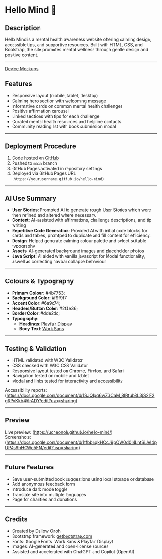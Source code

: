 # Hello Mind 🌿

## Description
Hello Mind is a mental health awareness website offering calming design, accessible tips, and supportive resources. Built with HTML, CSS, and Bootstrap, the site promotes mental wellness through gentle design and positive content.

---

 [Device Mockups](assets/images/mockups.png)

## Features
- Responsive layout (mobile, tablet, desktop)
- Calming hero section with welcoming message
- Informative cards on common mental health challenges
- Positive affirmation carousel
- Linked sections with tips for each challenge
- Curated mental health resources and helpline contacts
- Community reading list with book submission modal

---

## Deployment Procedure
1. Code hosted on [GitHub](https://github.com/)
2. Pushed to `main` branch
3. GitHub Pages activated in repository settings
4. Deployed via GitHub Pages URL (`https://yourusername.github.io/hello-mind`)

---

## AI Use Summary
- **User Stories**: Prompted AI to generate rough User Stories which were then refined and altered where necessary.
- **Content**: AI-assisted with affirmations, challenge descriptions, and tip writing
- **Repetitive Code Generation**: Provided AI with initial code blocks for cards and tables, promtped to duplicate and fill content for efficiency.
- **Design**: Helped generate calming colour palette and select suitable typography
- **Assets**: AI-generated background images and placeholder photos
- **Java Script**: AI aided with vanilla javascript for Modal functionality, aswell as correcting navbar collapse behaviour



---

## Colours & Typography
 - **Primary Colour**: #4b7753;
 - **Background Color**: #f9f9f7;
  - **Accent Color**: #6a9c74;
  - **Headers/Button Color**: #2f4e36;
  - **Border Color**: #dde2dc;
- **Typography**:
  - **Headings**: [Playfair Display](https://fonts.google.com/specimen/Playfair+Display)
  - **Body Text**: [Work Sans](https://fonts.google.com/specimen/Work+Sans)

---

## Testing & Validation
-  HTML validated with W3C Validator
-  CSS checked with W3C CSS Validator
-  Responsive layout tested on Chrome, Firefox, and Safari
-  Navigation tested on mobile and tablet
-  Modal and links tested for interactivity and accessibility

Accessibility reports: (https://docs.google.com/document/d/1SJQIpq6wZGCaM_8IRtub8L3jS2iF2gRPvKkb45IrADY/edit?usp=sharing)

---

## Preview
Live preview: (https://ucheonoh.github.io/hello-mind/)  
Screenshots: (https://docs.google.com/document/d/1tfbbnqkHCcJ9pOW0d0I4LntSiJAl4pUP4s9hHCWc5FM/edit?usp=sharing)

---

## Future Features
- Save user-submitted book suggestions using local storage or database
- Add anonymous feedback form
- Introduce dark mode toggle
- Translate site into multiple languages
- Page for charities and donations
---

## Credits
- Created by Dallow Onoh
- Bootstrap framework: [getbootstrap.com](https://getbootstrap.com)
- Fonts: Google Fonts (Work Sans & Playfair Display)
- Images: AI-generated and open-license sources
- Assisted and accelerated with ChatGPT and Copilot (OpenAI)

